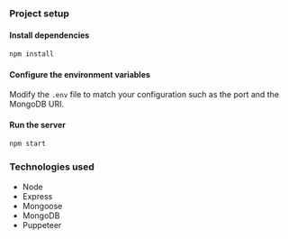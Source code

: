 ### Project setup

#### Install dependencies

```bash
npm install
```

#### Configure the environment variables

Modify the `.env` file to match your configuration such as the port and the MongoDB URI.

#### Run the server

```bash
npm start
```

### Technologies used

- Node
- Express
- Mongoose
- MongoDB
- Puppeteer